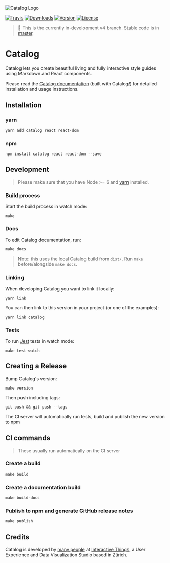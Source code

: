 ![Catalog Logo](https://interactivethings.github.io/catalog/docs/assets/catalog_logo.svg)

[![Travis](https://img.shields.io/travis/interactivethings/catalog.svg)](https://travis-ci.org/interactivethings/catalog/) [![Downloads](https://img.shields.io/npm/dm/catalog.svg)](https://www.npmjs.com/package/catalog) [![Version](https://img.shields.io/npm/v/catalog.svg)](https://www.npmjs.com/package/catalog) [![License](https://img.shields.io/npm/l/catalog.svg)]()

> 🚧 This is the currently in-development v4 branch. Stable code is in [master](https://github.com/interactivethings/catalog/tree/master).

# Catalog

Catalog lets you create beautiful living and fully interactive style guides using Markdown and React components.

Please read the [Catalog documentation](https://docs.catalog.style/) (built with Catalog!) for detailed installation and usage instructions.

## Installation

### yarn

```
yarn add catalog react react-dom
```

### npm

```
npm install catalog react react-dom --save
```

## Development

> Please make sure that you have Node >= 6 and [yarn](https://yarnpkg.com/) installed.

### Build process

Start the build process in watch mode:

```
make
```

### Docs

To edit Catalog documentation, run:

```
make docs
```

> Note: this uses the local Catalog build from `dist/`. Run `make` before/alongside `make docs`.

### Linking

When developing Catalog you want to link it locally:

```
yarn link
```

You can then link to this version in your project (or one of the examples):

```
yarn link catalog
```

### Tests

To run [Jest](https://facebook.github.io/jest/) tests in watch mode:

```
make test-watch
```

## Creating a Release

Bump Catalog's version:

```
make version
```

Then push including tags:

```
git push && git push --tags
```

The CI server will automatically run tests, build and publish the new version to npm

## CI commands

> These usually run automatically on the CI server

### Create a build

```
make build
```

### Create a documentation build

```
make build-docs
```

### Publish to npm and generate GitHub release notes

```
make publish
```

## Credits

Catalog is developed by [many people](https://github.com/interactivethings/catalog/blob/master/AUTHORS) at [Interactive Things](https://www.interactivethings.com/), a User Experience and Data Visualization Studio based in Zürich.
